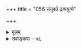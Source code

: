 +++
title = "056 संयुक्ते द्रव्ययुग्मे"

+++
<details><summary>मूलम्</summary>

संयुक्ते द्रव्ययुग्मे सति समुपनतो यस्तु संयोगनाशः संग्राह्योऽयं विभागव्यवहृतिविषयस्सोऽपि तद्धेतुतस्स्यात् ।  
त्वन्निर्दिष्टे विभागे गतवति च सतोः स्याद्विभक्तप्रतीतिः भूयस्संयोगसिद्धौ कथमिति तु यथा त्वद्विभागान्तरादौ ॥ ५६ ॥
</details>

<details><summary>सर्वाङ्कषा - ५६</summary>

एवं संयोगं निरूप्य विभागं विमृशति - संयुक्त इत्यादि । **द्रव्ययुग्मे** = द्रव्यद्वये संयुक्ते सति, अनन्तरम् **समुपनतः** = क्रियावशादागतः यस्तु संयोगनाशः पूर्वस्थितस्य संयोगस्य नाशः, **अयम्** = संयोगनाश एव **विभागव्यवहृतिविषयः** = विभागपदेन व्यवहारस्य विषयः **संग्राह्यः** = अवगम्यः, न त्वतिरिक्तः कश्चिद्विभागो नाम । **सोऽपि** = एतादृशस्संयोगनाशरूपो विभागः **तद्धेतुतः** = संयोगनाशहेतुभूतक्रियया स्यात् । क्रिया, क्रियातो विभागः, विभागात् पूर्वसंयोगनाशः, तत उत्तर संयोगोत्पत्तिः, ततः क्रियानाशः इति खलु क्रम उच्यते । अत्र क्रियया विभागानन्तरं संयोगनाशः इति कथनापेक्षया, क्रिया, क्रियया पूर्वसंयोगनाशः इत्येव कथ्यताम्, 'तद्धेतोरेव तद्धेतुत्वे मध्ये किं तेन' इति न्यायात् । **तद्धेतोरेव** =विभागहेतुत्वेनाभिमतायाः क्रियाया एव **तद्धेतुत्वे** = संयोगनाशहेतुत्वे संभवति **मध्ये** = क्रियासंयोगनाशयोर्मध्ये **तेन** = अतिरिक्तेन विभागाख्येन गुणेन **किं** = किं कर्तव्यम् ? अतो मास्तु विभागः । ननु संयोगनाश एव यदि विभागः, न त्वतिरिक्तः, तर्हि संयोगस्य नाशो नाम ध्वंसः । ध्वंसश्च नित्यः । एवञ्च ययोस्संयोगनाशो जातः, पुनस्तयोः मेलनेन संयोगे जातेऽपि तयोः विभागोऽपि तत्र स्यात्, संयोगनाशस्य नित्यत्वेन, विभागस्य संयोगध्वंसरूपत्वात् । एवं च संयोगसंयोगनाशरूपविभागयोरेकत्रैकदैव समावेशप्रसंगः । इदमत्यन्तविरुद्धम् । विभागाख्येऽतिरिक्ते गुणे सति तु विभागस्यानित्यत्वात् पुनस्संयोगसमये पूर्वतनविभागस्य नाशात् पुनस्संयोगकाले न विभागप्रतीतिप्रसङ्गः । अतोऽतिरिक्तो विभाग आवश्यक इति चेत्, तत्राह - त्वदित्यादि । **त्वन्निर्दिष्टे** = भवदभिमते विभागे च **गतवति** = ध्वस्ते सति **सतोः** = तयोद्रव्ययोः भूयः संयोगसिद्धौ - पुनस्संयोगोत्पत्तौ सत्याम् कथम् **विभक्तप्रतीतिः** = 'इमौ विभक्तौ ' इति प्रतीतिः कथम् ? इति प्रश्ने यथा त्वद्विभागान्तरादौ - पुनः भवन्मते विभागान्तर उत्पन्ने यथा निर्वाह्यम्, तथा सिद्धान्तेऽपि निर्वाहस्समानः ॥



744 

अयमत्र संग्रहः - क्रिया, विभागः, पूर्वसंयोगनाशः, उत्तरसंयोगोत्पत्तिः, क्रियानाशः इति वैशेषिकक्रमः । सिद्धान्ते – क्रियापूर्वसंयोगनाशयोर्मध्ये मास्तु विभागः, क्रियायां जातायां, तया पूर्वसंयोगनाश एव भवतु, 'मध्ये विभागो मास्त्विति कथ्यते । वैशेषिकः पृच्छति - अतिरिक्तविभागानङ्गीकारे, ययोः पूर्वसंयोगनाशो जातः, तयोरेव पुनः क्रियान्तरवशादुत्तरसंयोगनाशपूर्वकं यदा संयोगो भवति, तदा तत्र पूर्वजातसंयोगनाशस्य नित्यत्वेन तत्रैव संयोगनाशस्य सत्त्वे संयोगप्रतीतिः कथं स्यात् ? विभागेऽतिरिक्तेऽङ्गीकृते तु, संयोगनाशमात्रं न विभागः, येन तस्य नित्यत्वात्संयोगप्रतीतिः कथमिति प्रश्नो भवति । विभागस्यातिरिक्तत्वेन तस्य नाशसंभवात् विभागे नष्टे ततः संयोगप्रतीतिः स्यात् । अतोऽतिरिक्तो विभाग आवश्यक इति वैशेषिकवादः । सिद्धान्ती – अतिरिक्तविभागाङ्गीकारेऽपि तस्यानित्यत्वेन उत्तरसंयोगोत्पत्तिः क्रियानाशः, पुनः क्रियान्तरोत्पत्त्या तयोरेव पुनस्संयोगो यदा जायते, तदा तत्र पूर्वजातस्य विभागनाशस्य नित्यत्वेन तत्र सत्त्वात् पुनर्विभागोत्पत्तिवेलायां विभागप्रतीतिः कथं भवेत् ? इति पृच्छति । वैशेषिको वदति - प्रथमक्रियया जातः विभागः अन्यः । अयं तु नष्टः । द्वितीयक्रियया जातस्तु विभागोऽतिरिक्तः । अतो विभागव्यक्तिभेदादुभयोर्मेलने न दोष इति । सिद्धान्ती – एवञ्चेत्, पूर्वसंयोगनाशो यथा प्रथमक्रियया जातः, पुनः द्वितीयक्रियया यदा संयोग उत्पद्यते, स तु पूर्वसंयोगनाशप्रतियोगिसंयोगादन्य एव, कारणभूतक्रियाभेदात् विभागभेदवदेव । एवञ्च पूर्वसंयोगनाशस्य नित्यत्वेन तत्र स्थितावपि, संयोगान्तरोत्पत्तौ बाधकाभावेन संयोगप्रतीतिसंभवः । न च संयोगनाशस्यापि तत्र सत्त्वेन तस्यापि प्रतीतिप्रसङ्गः । तथा च कथं संयोगप्रतीतिवेलायामेव संयोगनाशस्यापि सत्त्वं भवेत् इति वाच्यम्, भवतोऽपि प्रथमविभागनाशस्य, द्वितीयक्रियाजन्यविभागस्य च सत्त्वेनोभयोरपि प्रतीतिप्रसङ्गः समानः । यदि च ध्वंसस्य सामान्यधर्मावच्छिन्नप्रतियोगिकत्वाभावात्, तत्तद्विभागमात्रं प्रतियोगि । एवं प्रतियोगिव्यक्तिभेदज्ञानवतः उभयोस्सत्त्वे न विरोध इति समाधानम्, तर्हि तदेतत्समाधानं संयोगनाशसंयोगयोरपि समानमेवेत्यवगम्यताम् । अतश्च विभागाभावे न काप्यनुपपत्तिः ॥ 



पश्यन्तु तर्कपाण्डित्यमाचार्यस्य महात्मनः । एतादृशीषु गोष्ठीषु हयग्रीवो भवेत्स्वयम् ॥ इतोऽपि तर्कचातुर्यं किमस्ति जगतीतले । अयमेव ततः प्राह ह्येवं हि समयान्तरे ॥ 

'तर्केषु कर्कशधियो वयमेव नान्ये काव्येषु कोमलधियो वयमेव नान्ये । तन्त्रेषु निश्चितधियो वयमेव नान्ये कृष्णे निवेशितधियो वयमेव नान्ये ॥ ' 

अन्तिमं वाक्यमस्माकमादर्शस्तस्य, गृह्यताम् । यतो गतस्स कालोऽद्य वैतण्डिकजनाकुलः ॥ वैतण्डिकनिरासाय ह्याचार्योऽयमवातरत् । निर्मूलयित्वा तान् सर्वान् वेदमार्ग ररक्ष सः ॥ वादजल्पवितण्डासु वादस्त्वेकस्तु सात्त्विकः । जल्पस्तु राजसः प्रोक्तः वितण्डा तामसी मता ॥ तत्कालचरितं सर्वं पश्यतां बुद्धिशालिनाम् । तटस्थानामपि भवेत् निर्णयो नास्ति संशयः ॥ परन्तु तर्कशास्त्रस्य वेदान्तस्य न किञ्चन । संबन्धोऽस्ति यतोऽयं तु तर्कातीतस्तु कथ्यते ॥ बौद्धानां वैदिकानां च त्विदंमूला तु घर्षणा । ययैतद्देशसर्वस्वं ज्ञानं हन्त लयं गतम् ॥ 

1 

417. 

745 

[ संयोगनाशपदार्थः] 

कोऽसौ संयोगनाशस्तव मत इति चेत्, सोऽयमन्यत्र योगः 

तस्य प्राचा विरोधात् स तु मिषति तथाऽऽलोचितस्तस्य नाशः । अज्ञातप्राच्ययोगः परमभिमनुते स्वेन रूपेण चैनं 



सर्वोऽप्येवं ह्यभावः; स्फुटमिह न पुनः कश्चिदन्योऽस्ति दृष्टः ॥57॥ 

हयग्रीवस्वरूपोऽयमाचार्योऽवातरत्तदा । ररक्ष निखिलान् वेदान्, तथाप्यद्य पुनः कलिः ॥ वर्धतेऽद्यापि चर्चेव सर्वात्मगुणनाशिनी । चर्चां त्यक्त्वा साधनेषु स्थातव्यं हितमिच्छता । शरणागतिरेवैक उपायोऽद्य तु वर्तते । शरण्यस्स तु सर्वेषां मार्गं दर्शयतात् द्रुतम् ॥ ५६ ॥
</details>
